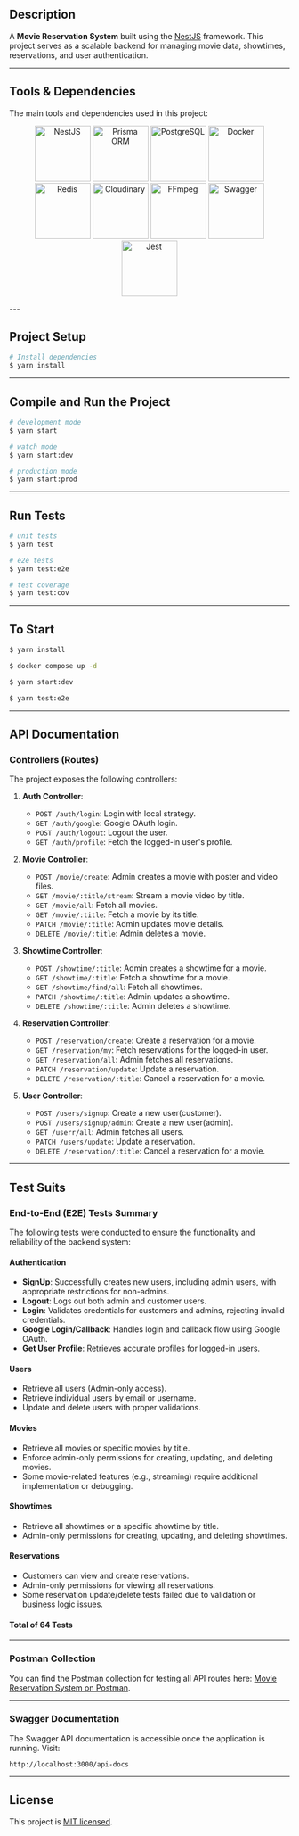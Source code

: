 ## Description

A **Movie Reservation System** built using the [NestJS](https://github.com/nestjs/nest) framework. This project serves as a scalable backend for managing movie data, showtimes, reservations, and user authentication.

---

## Tools & Dependencies

The main tools and dependencies used in this project:

<p align="center">
  <img src="https://nestjs.com/img/logo-small.svg" alt="NestJS" height="100" />
  <img src="https://avatars.githubusercontent.com/u/17219288?s=200&v=4" alt="Prisma ORM" height="100" />
  <img src="https://img.icons8.com/?size=100&id=38561&format=png&color=000000" alt="PostgreSQL" height="100" />
  <img src="https://img.icons8.com/fluency/48/000000/docker.png" alt="Docker" height="100" />
  <img src="https://img.icons8.com/color/48/000000/redis.png" alt="Redis" height="100" />
  <img src="https://logowik.com/content/uploads/images/cloudinary-icon8821.logowik.com.webp" alt="Cloudinary" height="100" />
  <img src="https://img.icons8.com/color/48/000000/video.png" alt="FFmpeg" height="100" />
  <img src="https://static1.smartbear.co/swagger/media/assets/swagger_fav.png" alt="Swagger" height="100" />
  <img src="https://img.icons8.com/?size=100&id=3u82blvEilbF&format=png&color=000000" alt="Jest" height="100" />
</p>
---

## Project Setup

```bash
# Install dependencies
$ yarn install
```

---

## Compile and Run the Project

```bash
# development mode
$ yarn start

# watch mode
$ yarn start:dev

# production mode
$ yarn start:prod
```

---

## Run Tests

```bash
# unit tests
$ yarn test

# e2e tests
$ yarn test:e2e

# test coverage
$ yarn test:cov
```

---

## To Start

```bash
$ yarn install

$ docker compose up -d

$ yarn start:dev

$ yarn test:e2e
```

---

## API Documentation

### Controllers (Routes)

The project exposes the following controllers:

1. **Auth Controller**:

   - `POST /auth/login`: Login with local strategy.
   - `GET /auth/google`: Google OAuth login.
   - `POST /auth/logout`: Logout the user.
   - `GET /auth/profile`: Fetch the logged-in user's profile.

2. **Movie Controller**:

   - `POST /movie/create`: Admin creates a movie with poster and video files.
   - `GET /movie/:title/stream`: Stream a movie video by title.
   - `GET /movie/all`: Fetch all movies.
   - `GET /movie/:title`: Fetch a movie by its title.
   - `PATCH /movie/:title`: Admin updates movie details.
   - `DELETE /movie/:title`: Admin deletes a movie.

3. **Showtime Controller**:

   - `POST /showtime/:title`: Admin creates a showtime for a movie.
   - `GET /showtime/:title`: Fetch a showtime for a movie.
   - `GET /showtime/find/all`: Fetch all showtimes.
   - `PATCH /showtime/:title`: Admin updates a showtime.
   - `DELETE /showtime/:title`: Admin deletes a showtime.

4. **Reservation Controller**:

   - `POST /reservation/create`: Create a reservation for a movie.
   - `GET /reservation/my`: Fetch reservations for the logged-in user.
   - `GET /reservation/all`: Admin fetches all reservations.
   - `PATCH /reservation/update`: Update a reservation.
   - `DELETE /reservation/:title`: Cancel a reservation for a movie.

5. **User Controller**:
   - `POST /users/signup`: Create a new user(customer).
   - `POST /users/signup/admin`: Create a new user(admin).
   - `GET /userr/all`: Admin fetches all users.
   - `PATCH /users/update`: Update a reservation.
   - `DELETE /reservation/:title`: Cancel a reservation for a movie.

---

## Test Suits

### End-to-End (E2E) Tests Summary

The following tests were conducted to ensure the functionality and reliability of the backend system:

#### **Authentication**
- **SignUp**: Successfully creates new users, including admin users, with appropriate restrictions for non-admins.
- **Logout**: Logs out both admin and customer users.
- **Login**: Validates credentials for customers and admins, rejecting invalid credentials.
- **Google Login/Callback**: Handles login and callback flow using Google OAuth.
- **Get User Profile**: Retrieves accurate profiles for logged-in users.

#### **Users**
- Retrieve all users (Admin-only access).
- Retrieve individual users by email or username.
- Update and delete users with proper validations.

#### **Movies**
- Retrieve all movies or specific movies by title.
- Enforce admin-only permissions for creating, updating, and deleting movies.
- Some movie-related features (e.g., streaming) require additional implementation or debugging.

#### **Showtimes**
- Retrieve all showtimes or a specific showtime by title.
- Admin-only permissions for creating, updating, and deleting showtimes.

#### **Reservations**
- Customers can view and create reservations.
- Admin-only permissions for viewing all reservations.
- Some reservation update/delete tests failed due to validation or business logic issues.

#### Total of 64 Tests
---

### Postman Collection

You can find the Postman collection for testing all API routes here:
[Movie Reservation System on Postman](https://web.postman.co/workspace/94b8cafe-91d1-41000-84a1-6fa74bdae113/collection/17954957-83c9dc03-26d5-457c-8641-fa2871e7df85?action=share&source=copy-link&creator=17954957).

---

### Swagger Documentation

The Swagger API documentation is accessible once the application is running. Visit:

```
http://localhost:3000/api-docs
```

---

## License

This project is [MIT licensed](LICENSE).
